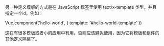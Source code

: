 另一种定义模版的方式是在 JavaScript 标签里使用 text/x-template 类型，并且指定一个id。例如：

<script type="text/x-template" id="hello-world-template">
  <p>Hello hello hello</p>
</script>


Vue.component('hello-world', {
  template: '#hello-world-template'
})


这在有很多模版或者小的应用中有用，否则应该避免使用，因为它将模版和组件的其他定义隔离了。